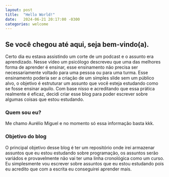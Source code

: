 ```yaml
---
layout: post
title:  "Hello World!"
date:   2024-06-21 20:17:00 -0300
categories: welcome
---
```

## Se você chegou até aqui, seja bem-vindo(a).
Certo dia eu estava assistindo um corte de um podcast e o assunto era aprendizado. Nesse vídeo um psicólogo descreveu que uma das melhores forma de aprender é ensinar, esse ensinamento não precisa ser necessariamente voltado para uma pessoa ou para uma turma. Esse ensinamento poderia ser a criação de um simples slide sem um público alvo, o objetivo é estruturar um assunto que você esteja estudando como se fosse ensinar aquilo. Com base nisso e acreditando que essa prática realmente é eficaz, decidi criar esse blog para poder escrever sobre algumas coisas que estou estudando.

### Quem sou eu?
Me chamo Aurélio Miguel e no momento só essa informação basta kkk.

### Objetivo do blog
O principal objetivo desse blog é ter um repositório onde irei armazenar assuntos que eu estou estudando sobre programação, os assuntos serão variádos e provavelmente não vai ter uma linha cronológica como um curso. Eu simplesmente vou escrever sobre assuntos que eu estou estudando pois eu acredito que com a escrita eu conseguirei aprender mais.

